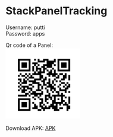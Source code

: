 # StackPanelTracking

Username: putti<br/>
Password: apps<br/>

Qr code of a Panel:<br/>
<img title="Qr code of a Panel" width="200" src="qrcode.png"> <br/>


Download APK: [APK](https://github.com/MaYatKit/StackPanelTracking/app-dev-debug.apk)
